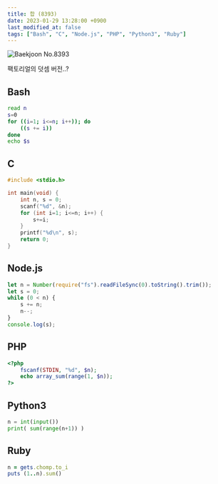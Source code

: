```yaml
---
title: 합 (8393)
date: 2023-01-29 13:28:00 +0900
last_modified_at: false
tags: ["Bash", "C", "Node.js", "PHP", "Python3", "Ruby"]
---
```


![Baekjoon No.8393](https://cdn.jsdelivr.net/gh/kimzuni/cdn/blog/baekjoon-8393.png)

팩토리얼의 덧셈 버전..?

## Bash

```bash
read n
s=0
for ((i=1; i<=n; i++)); do
	((s += i))
done
echo $s
```

## C

```c
#include <stdio.h>

int main(void) {
	int n, s = 0;
	scanf("%d", &n);
	for (int i=1; i<=n; i++) {
		s+=i;
	}
	printf("%d\n", s);
	return 0;
}
```

## Node.js

```javascript
let n = Number(require("fs").readFileSync(0).toString().trim());
let s = 0;
while (0 < n) {
	s += n;
	n--;
}
console.log(s);
```

## PHP

```php
<?php
	fscanf(STDIN, "%d", $n);
	echo array_sum(range(1, $n));
?>
```

## Python3

```python
n = int(input())
print( sum(range(n+1)) )
```

## Ruby

```ruby
n = gets.chomp.to_i
puts (1..n).sum()
```
